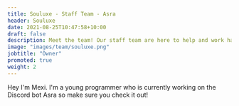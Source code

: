 ```yaml
---
title: Souluxe - Staff Team - Asra
header: Souluxe
date: 2021-08-25T10:47:58+10:00
draft: false
description: Meet the team! Our staff team are here to help and work hard to make sure your experience in Asra is as amazing as possible.
image: "images/team/souluxe.png"
jobtitle: "Owner"
promoted: true
weight: 2
---
```


Hey I'm Mexi.
I'm a young programmer who is currently working on the Discord bot Asra so make sure you check it out!